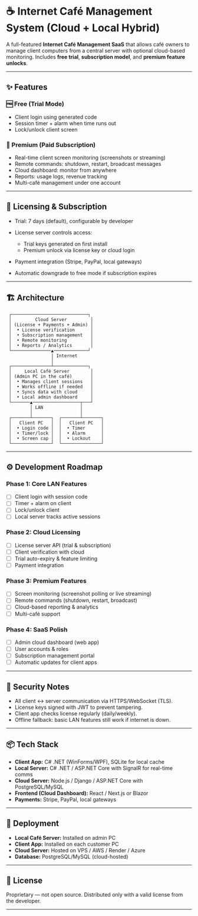 # ☕ Internet Café Management System (Cloud + Local Hybrid)

A full-featured **Internet Café Management SaaS** that allows café owners to manage client computers from a central server with optional cloud-based monitoring.
Includes **free trial**, **subscription model**, and **premium feature unlocks**.

---

## ✨ Features

### 🆓 Free (Trial Mode)

* Client login using generated code
* Session timer + alarm when time runs out
* Lock/unlock client screen

### 💎 Premium (Paid Subscription)

* Real-time client screen monitoring (screenshots or streaming)
* Remote commands: shutdown, restart, broadcast messages
* Cloud dashboard: monitor from anywhere
* Reports: usage logs, revenue tracking
* Multi-café management under one account

---

## 🔑 Licensing & Subscription

* Trial: 7 days (default), configurable by developer
* License server controls access:

  * Trial keys generated on first install
  * Premium unlock via license key or cloud login
* Payment integration (Stripe, PayPal, local gateways)
* Automatic downgrade to free mode if subscription expires

---

## 🏗️ Architecture

```
 ┌─────────────────────────────┐
 │         Cloud Server         │
 │ (License + Payments + Admin) │
 │  • License verification      │
 │  • Subscription management   │
 │  • Remote monitoring         │
 │  • Reports / Analytics       │
 └───────────────▲─────────────┘
                 │ Internet
                 │
 ┌───────────────┴─────────────┐
 │     Local Café Server        │
 │ (Admin PC in the café)       │
 │  • Manages client sessions   │
 │  • Works offline if needed   │
 │  • Syncs data with cloud     │
 │  • Local admin dashboard     │
 └───────▲──────────────────┬───┘
         │ LAN              │
         │                  │
 ┌───────┴───────┐  ┌───────┴───────┐
 │   Client PC   │  │   Client PC   │
 │  • Login code │  │  • Timer      │
 │  • Timer/lock │  │  • Alarm      │
 │  • Screen cap │  │  • Lockout    │
 └───────────────┘  └───────────────┘
```

---

## ⚙️ Development Roadmap

### Phase 1: Core LAN Features

* [ ] Client login with session code
* [ ] Timer + alarm on client
* [ ] Lock/unlock client
* [ ] Local server tracks active sessions

### Phase 2: Cloud Licensing

* [ ] License server API (trial & subscription)
* [ ] Client verification with cloud
* [ ] Trial auto-expiry & feature limiting
* [ ] Payment integration

### Phase 3: Premium Features

* [ ] Screen monitoring (screenshot polling or live streaming)
* [ ] Remote commands (shutdown, restart, broadcast)
* [ ] Cloud-based reporting & analytics
* [ ] Multi-café support

### Phase 4: SaaS Polish

* [ ] Admin cloud dashboard (web app)
* [ ] User accounts & roles
* [ ] Subscription management portal
* [ ] Automatic updates for client apps

---

## 🔐 Security Notes

* All client ↔ server communication via HTTPS/WebSocket (TLS).
* License keys signed with JWT to prevent tampering.
* Client app checks license regularly (daily/weekly).
* Offline fallback: basic LAN features still work if internet is down.

---

## 📦 Tech Stack

* **Client App:** C# .NET (WinForms/WPF), SQLite for local cache
* **Local Server:** C# .NET / ASP.NET Core with SignalR for real-time comms
* **Cloud Server:** Node.js / Django / ASP.NET Core with PostgreSQL/MySQL
* **Frontend (Cloud Dashboard):** React / Next.js or Blazor
* **Payments:** Stripe, PayPal, local gateways

---

## 🚀 Deployment

* **Local Café Server:** Installed on admin PC
* **Client App:** Installed on each customer PC
* **Cloud Server:** Hosted on VPS / AWS / Render / Azure
* **Database:** PostgreSQL/MySQL (cloud-hosted)

---

## 📜 License

Proprietary — not open source.
Distributed only with a valid license from the developer.

---
